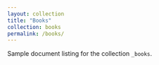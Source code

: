 ```yaml
---
layout: collection
title: "Books"
collection: books
permalink: /books/
---
```


Sample document listing for the collection `_books`.